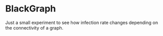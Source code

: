 # BlackGraph

Just a small experiment to see how infection rate changes depending on the connectivity of a graph.
